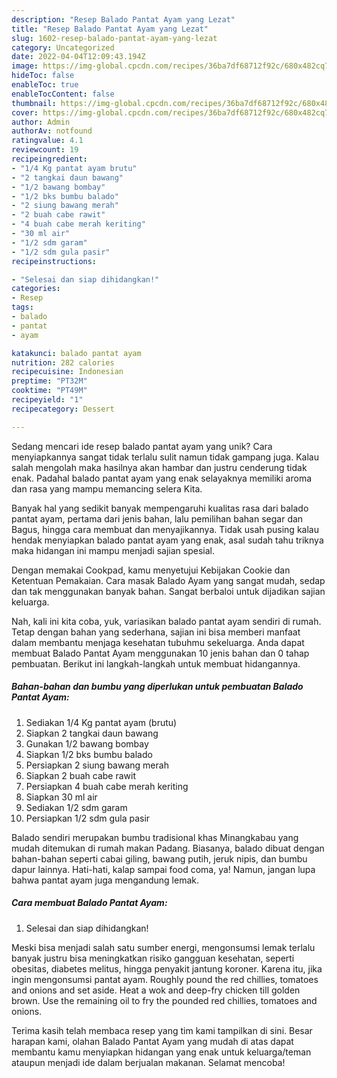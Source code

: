 ```yaml
---
description: "Resep Balado Pantat Ayam yang Lezat"
title: "Resep Balado Pantat Ayam yang Lezat"
slug: 1602-resep-balado-pantat-ayam-yang-lezat
category: Uncategorized
date: 2022-04-04T12:09:43.194Z
image: https://img-global.cpcdn.com/recipes/36ba7df68712f92c/680x482cq70/balado-pantat-ayam-foto-resep-utama.jpg
hideToc: false
enableToc: true
enableTocContent: false
thumbnail: https://img-global.cpcdn.com/recipes/36ba7df68712f92c/680x482cq70/balado-pantat-ayam-foto-resep-utama.jpg
cover: https://img-global.cpcdn.com/recipes/36ba7df68712f92c/680x482cq70/balado-pantat-ayam-foto-resep-utama.jpg
author: Admin
authorAv: notfound
ratingvalue: 4.1
reviewcount: 19
recipeingredient:
- "1/4 Kg pantat ayam brutu"
- "2 tangkai daun bawang"
- "1/2 bawang bombay"
- "1/2 bks bumbu balado"
- "2 siung bawang merah"
- "2 buah cabe rawit"
- "4 buah cabe merah keriting"
- "30 ml air"
- "1/2 sdm garam"
- "1/2 sdm gula pasir"
recipeinstructions:

- "Selesai dan siap dihidangkan!"
categories:
- Resep
tags:
- balado
- pantat
- ayam

katakunci: balado pantat ayam 
nutrition: 282 calories
recipecuisine: Indonesian
preptime: "PT32M"
cooktime: "PT49M"
recipeyield: "1"
recipecategory: Dessert

---
```





Sedang mencari ide resep balado pantat ayam yang unik? Cara menyiapkannya sangat tidak terlalu sulit namun tidak gampang juga. Kalau salah mengolah maka hasilnya akan hambar dan justru cenderung tidak enak. Padahal balado pantat ayam yang enak selayaknya memiliki aroma dan rasa yang mampu memancing selera Kita.





Banyak hal yang sedikit banyak mempengaruhi kualitas rasa dari balado pantat ayam, pertama dari jenis bahan, lalu pemilihan bahan segar dan Bagus, hingga cara membuat dan menyajikannya. Tidak usah pusing kalau hendak menyiapkan balado pantat ayam yang enak,      asal sudah tahu triknya maka hidangan ini mampu menjadi sajian spesial.














Dengan memakai Cookpad, kamu menyetujui Kebijakan Cookie dan Ketentuan Pemakaian. Cara masak Balado Ayam yang sangat mudah, sedap dan tak menggunakan banyak bahan. Sangat berbaloi untuk dijadikan sajian keluarga.






Nah, kali ini kita coba, yuk, variasikan balado pantat ayam sendiri di rumah. Tetap dengan bahan yang sederhana, sajian ini bisa memberi manfaat dalam membantu menjaga kesehatan tubuhmu sekeluarga. Anda dapat membuat Balado Pantat Ayam menggunakan 10 jenis bahan dan 0 tahap pembuatan. Berikut ini langkah-langkah untuk membuat hidangannya.

<!--inarticleads1-->

##### Bahan-bahan dan bumbu yang diperlukan untuk pembuatan Balado Pantat Ayam:

1. Sediakan 1/4 Kg pantat ayam (brutu)
1. Siapkan 2 tangkai daun bawang
1. Gunakan 1/2 bawang bombay
1. Siapkan 1/2 bks bumbu balado
1. Persiapkan 2 siung bawang merah
1. Siapkan 2 buah cabe rawit
1. Persiapkan 4 buah cabe merah keriting
1. Siapkan 30 ml air
1. Sediakan 1/2 sdm garam
1. Persiapkan 1/2 sdm gula pasir


Balado sendiri merupakan bumbu tradisional khas Minangkabau yang mudah ditemukan di rumah makan Padang. Biasanya, balado dibuat dengan bahan-bahan seperti cabai giling, bawang putih, jeruk nipis, dan bumbu dapur lainnya. Hati-hati, kalap sampai food coma, ya! Namun, jangan lupa bahwa pantat ayam juga mengandung lemak. 

<!--inarticleads2-->

##### Cara membuat Balado Pantat Ayam:


1. Selesai dan siap dihidangkan!

Meski bisa menjadi salah satu sumber energi, mengonsumsi lemak terlalu banyak justru bisa meningkatkan risiko gangguan kesehatan, seperti obesitas, diabetes melitus, hingga penyakit jantung koroner. Karena itu, jika ingin mengonsumsi pantat ayam. Roughly pound the red chillies, tomatoes and onions and set aside. Heat a wok and deep-fry chicken till golden brown. Use the remaining oil to fry the pounded red chillies, tomatoes and onions. 

Terima kasih telah membaca resep yang tim kami tampilkan di sini. Besar harapan kami, olahan Balado Pantat Ayam yang mudah di atas dapat membantu kamu menyiapkan hidangan yang enak untuk keluarga/teman ataupun menjadi ide dalam berjualan makanan. Selamat mencoba!
